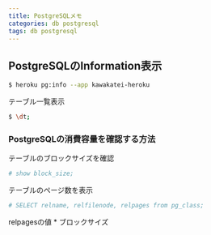 ```yaml
---
title: PostgreSQLメモ
categories: db postgresql
tags: db postgresql
---
```


## PostgreSQLのInformation表示

```bash
$ heroku pg:info --app kawakatei-heroku
```

テーブル一覧表示
```bash
$ \dt;
```

### PostgreSQLの消費容量を確認する方法
テーブルのブロックサイズを確認
```bash
# show block_size;
```

テーブルのページ数を表示
```bash
# SELECT relname, relfilenode, relpages from pg_class;
```
relpagesの値 * ブロックサイズ
